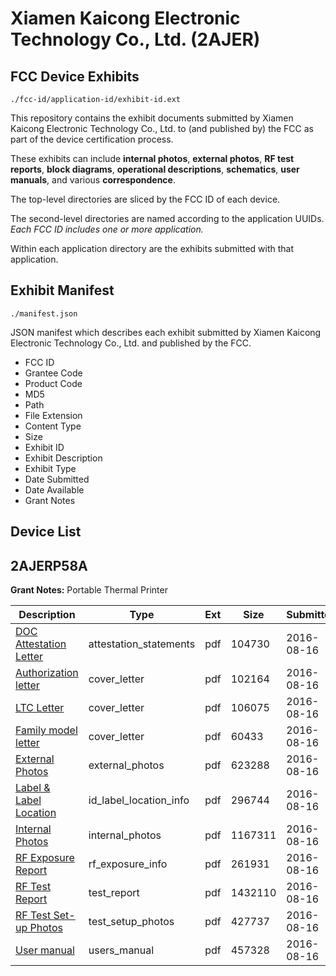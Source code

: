 # Xiamen Kaicong Electronic Technology Co., Ltd. (2AJER)
## FCC Device Exhibits

```
./fcc-id/application-id/exhibit-id.ext
```

This repository contains the exhibit documents submitted by Xiamen Kaicong Electronic Technology Co., Ltd. to (and published by) the FCC as part of the device certification process.

These exhibits can include **internal photos**, **external photos**, **RF test reports**, **block diagrams**, **operational descriptions**, **schematics**, **user manuals**, and various **correspondence**.

The top-level directories are sliced by the FCC ID of each device.

The second-level directories are named according to the application UUIDs. *Each FCC ID includes one or more application.*

Within each application directory are the exhibits submitted with that application. 

## Exhibit Manifest

```
./manifest.json
```

JSON manifest which describes each exhibit submitted by Xiamen Kaicong Electronic Technology Co., Ltd. and published by the FCC.

- FCC ID
- Grantee Code
- Product Code
- MD5
- Path
- File Extension
- Content Type
- Size
- Exhibit ID
- Exhibit Description
- Exhibit Type
- Date Submitted
- Date Available
- Grant Notes

## Device List
## 2AJERP58A
**Grant Notes:** Portable Thermal Printer

| Description | Type | Ext | Size | Submitted | Available |
| ----------- | ---- | --- | ---- | --------- | --------- |
| [DOC Attestation Letter](2AJERP58A/36649276190c2f3176002a977ab659d4/3100929.pdf) | attestation_statements | pdf | 104730 | 2016-08-16 | 2016-08-17 |
| [Authorization letter](2AJERP58A/36649276190c2f3176002a977ab659d4/3100931.pdf) | cover_letter | pdf | 102164 | 2016-08-16 | 2016-08-17 |
| [LTC Letter](2AJERP58A/36649276190c2f3176002a977ab659d4/3100932.pdf) | cover_letter | pdf | 106075 | 2016-08-16 | 2016-08-17 |
| [Family model letter](2AJERP58A/36649276190c2f3176002a977ab659d4/3100933.pdf) | cover_letter | pdf | 60433 | 2016-08-16 | 2016-08-17 |
| [External Photos](2AJERP58A/36649276190c2f3176002a977ab659d4/3100934.pdf) | external_photos | pdf | 623288 | 2016-08-16 | 2016-08-17 |
| [Label & Label Location](2AJERP58A/36649276190c2f3176002a977ab659d4/3100935.pdf) | id_label_location_info | pdf | 296744 | 2016-08-16 | 2016-08-17 |
| [Internal Photos](2AJERP58A/36649276190c2f3176002a977ab659d4/3100936.pdf) | internal_photos | pdf | 1167311 | 2016-08-16 | 2016-08-17 |
| [RF Exposure Report](2AJERP58A/36649276190c2f3176002a977ab659d4/3100938.pdf) | rf_exposure_info | pdf | 261931 | 2016-08-16 | 2016-08-17 |
| [RF Test Report](2AJERP58A/36649276190c2f3176002a977ab659d4/3100940.pdf) | test_report | pdf | 1432110 | 2016-08-16 | 2016-08-17 |
| [RF Test Set-up Photos](2AJERP58A/36649276190c2f3176002a977ab659d4/3100941.pdf) | test_setup_photos | pdf | 427737 | 2016-08-16 | 2016-08-17 |
| [User manual](2AJERP58A/36649276190c2f3176002a977ab659d4/3100942.pdf) | users_manual | pdf | 457328 | 2016-08-16 | 2016-08-17 |
